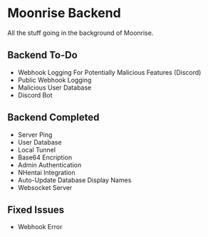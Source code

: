 # Moonrise Backend
All the stuff going in the background of Moonrise.

## Backend To-Do
* Webhook Logging For Potentially Malicious Features (Discord)
* Public Webhook Logging
* Malicious User Database
* Discord Bot

## Backend Completed
* Server Ping
* User Database
* Local Tunnel
* Base64 Encription
* Admin Authentication
* NHentai Integration
* Auto-Update Database Display Names
* Websocket Server

## Fixed Issues
* Webhook Error
